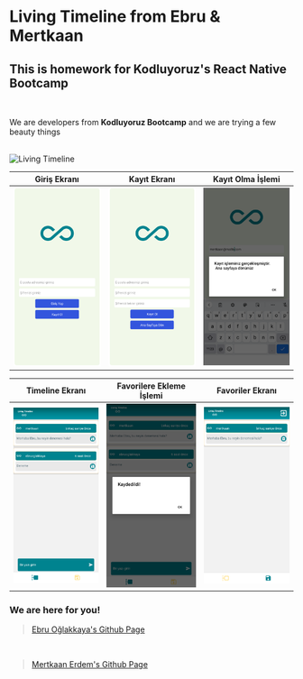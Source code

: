 # Living Timeline from Ebru & Mertkaan

## This is homework for Kodluyoruz's React Native Bootcamp

<br />

We are developers from **Kodluyoruz Bootcamp** and we are trying a few beauty things

<br />
<img src="screenshots/LivingTimeline.gif" alt="Living Timeline" width=300 >
<br />

|            Giriş Ekranı             |              Kayıt Ekranı              |             Kayıt Olma İşlemi              |
| :---------------------------------: | :------------------------------------: | :----------------------------------------: |
| ![Login](screenshots/Login.png '1') | ![Sign Up](screenshots/SignUp.png '2') | ![Sign Up](screenshots/SignUpDone.png '3') |

|          Timeline Ekranı           |          Favorilere Ekleme İşlemi          |           Favoriler Ekranı            |
| :--------------------------------: | :----------------------------------------: | :-----------------------------------: |
| ![Login](screenshots/Timeline.png) | ![Sign Up](screenshots/AddToFavorites.png) | ![Sign Up](screenshots/Favorites.png) |

### We are here for you!

> [Ebru Oğlakkaya's Github Page](https://github.com/ebruoglakkaya "Ebru Oğlakkaya's Github Page")

<br />

> [Mertkaan Erdem's Github Page](https://github.com/mertkaanerdem "Mertkaan Erdem's Github Page")
